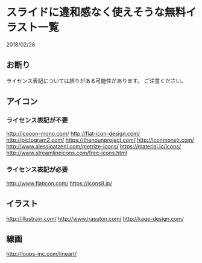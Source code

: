 # スライドに違和感なく使えそうな無料イラスト一覧
2018/02/26

## お断り
ライセンス表記については誤りがある可能性があります。
ご注意ください。

## アイコン
### ライセンス表記が不要
http://icooon-mono.com/
http://flat-icon-design.com/
http://pictogram2.com/
https://thenounproject.com/
http://iconmonstr.com/
http://www.alessioatzeni.com/metrize-icons/
https://material.io/icons/
http://www.streamlineicons.com/free-icons.html

### ライセンス表記が必要
http://www.flaticon.com/
https://icons8.jp/

## イラスト
http://illustrain.com/
http://www.irasuton.com/
http://kage-design.com/

## 線画
http://loops-inc.com/lineart/